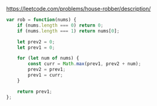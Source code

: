 https://leetcode.com/problems/house-robber/description/

```js
var rob = function(nums) {
    if (nums.length === 0) return 0;
    if (nums.length === 1) return nums[0];

    let prev2 = 0;
    let prev1 = 0;

    for (let num of nums) {
        const curr = Math.max(prev1, prev2 + num);
        prev2 = prev1;
        prev1 = curr;
    }

    return prev1;
};
```